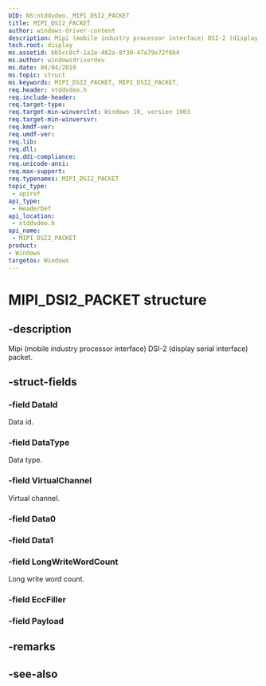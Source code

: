 ```yaml
---
UID: NS:ntddvdeo._MIPI_DSI2_PACKET
title: MIPI_DSI2_PACKET
author: windows-driver-content
description: Mipi (mobile industry processor interface) DSI-2 (display serial interface) packet.
tech.root: display
ms.assetid: bb5cc8cf-1a2e-482a-8f30-47a79e72f6b4
ms.author: windowsdriverdev
ms.date: 04/04/2019
ms.topic: struct
ms.keywords: MIPI_DSI2_PACKET, MIPI_DSI2_PACKET, 
req.header: ntddvdeo.h
req.include-header:
req.target-type:
req.target-min-winverclnt: Windows 10, version 1903
req.target-min-winversvr:
req.kmdf-ver:
req.umdf-ver:
req.lib:
req.dll:
req.ddi-compliance:
req.unicode-ansi:
req.max-support:
req.typenames: MIPI_DSI2_PACKET
topic_type: 
 - apiref
api_type: 
 - HeaderDef
api_location: 
 - ntddvdeo.h
api_name: 
 - MIPI_DSI2_PACKET
product:
- Windows
targetos: Windows
---
```


# MIPI_DSI2_PACKET structure

## -description

Mipi (mobile industry processor interface) DSI-2 (display serial interface) packet.

## -struct-fields

### -field DataId

Data id.

### -field DataType

Data type.

### -field VirtualChannel

Virtual channel.

### -field Data0
 
### -field Data1
 
### -field LongWriteWordCount

Long write word count.

### -field EccFiller
 
### -field Payload
 

## -remarks

## -see-also